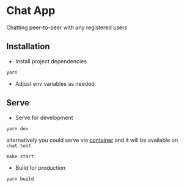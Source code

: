 # Chat App

Chatting peer-to-peer with any registered users

## Installation

- Install project dependencies

```shell
yarn
```

- Adjust env variables as needed

## Serve

- Serve for development

```shell
yarn dev
```

alternatively you could serve via [container](https://github.com/yoelpc4/chat-container) and it will be available on `chat.test`

```shell
make start
```

- Build for production

```shell
yarn build
```
